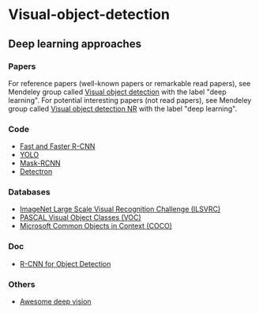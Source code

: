 # Visual-object-detection
## Deep learning approaches
### Papers 
For reference papers (well-known papers or remarkable read papers), see Mendeley group called [Visual object detection](https://www.mendeley.com/community/object-detection-29/) with the label "deep learning".
For potential interesting papers (not read papers), see Mendeley group called [Visual object detection NR](https://www.mendeley.com/community/visual-object-detection-nr) with the label "deep learning".

### Code
* [Fast and Faster R-CNN](https://github.com/rbgirshick/py-faster-rcnn)
* [YOLO](https://pjreddie.com/darknet/yolo/)
* [Mask-RCNN](https://github.com/matterport/Mask_RCNN)
* [Detectron](https://github.com/facebookresearch/Detectron)

### Databases
* [ImageNet Large Scale Visual Recognition Challenge (ILSVRC)](http://www.image-net.org/)
* [PASCAL Visual Object Classes (VOC)](http://host.robots.ox.ac.uk/pascal/VOC/)
* [Microsoft Common Objects in Context (COCO)](http://cocodataset.org/#home)

### Doc
* [R-CNN for Object Detection](https://courses.cs.washington.edu/courses/cse590v/14au/cse590v_wk1_rcnn.pdf)

### Others
* [Awesome deep vision](https://github.com/kjw0612/awesome-deep-vision)
